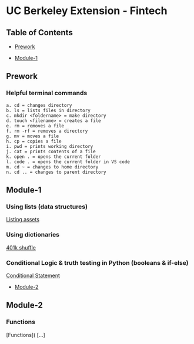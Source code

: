 # UC Berkeley Extension - Fintech

## Table of Contents

* [Prework](#Prework)
  
* [Module-1](#Module-1)

## Prework

### Helpful terminal commands

    a. cd = changes directory
    b. ls = lists files in directory
    c. mkdir <foldername> = make directory
    d. touch <filename> = creates a file
    e. rm = removes a file
    f. rm -rf = removes a directory
    g. mv = moves a file
    h. cp = copies a file
    i. pwd = prints working directory
    j. cat = prints contents of a file
    k. open . = opens the current folder
    l. code . = opens the current folder in VS code
    m. cd ~ = changes to home directory
    n. cd .. = changes to parent directory
## Module-1

### Using lists (data structures)
[Listing assets](https://github.com/DigitalGoldRush/Fintech-Workspace/blob/master/Module%201-%20Financial%20Programing%20with%20Py/Readings/02_Listing_Assets%20/Solved/listing_assets.py)

### Using dictionaries
[401k shuffle](https://github.com/DigitalGoldRush/Fintech-Workspace/blob/master/Module%201-%20Financial%20Programing%20with%20Py/Readings/03_The_401k_Shuffle/Solved/the_401k_shuffle.py)

### Conditional Logic & truth testing in Python (booleans & if-else)
[Conditional Statement](https://github.com/DigitalGoldRush/Fintech-Workspace/blob/master/Module%201-%20Financial%20Programing%20with%20Py/Readings/01_Conditional_Statement/Solved/conditional_statement.py)








* [Module-2](#Module-2)

## Module-2

### Functions
[Functions](
[...]






